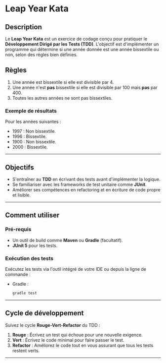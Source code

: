 # Leap Year Kata

## Description
Le **Leap Year Kata** est un exercice de codage conçu pour pratiquer le **Développement Dirigé par les Tests (TDD)**. L'objectif est d'implémenter un programme qui détermine si une année donnée est une année bissextile ou non, selon des règles bien définies.

## Règles
1. Une année est bissextile si elle est divisible par 4.
2. Une année n'est **pas** bissextile si elle est divisible par 100 mais **pas** par 400.
3. Toutes les autres années ne sont pas bissextiles.

### Exemple de résultats
Pour les années suivantes :

- 1997 : Non bissextile.
- 1996 : Bissextile.
- 1900 : Non bissextile.
- 2000 : Bissextile.

---

## Objectifs
- S'entraîner au **TDD** en écrivant des tests avant d'implémenter la logique.
- Se familiariser avec les frameworks de test unitaire comme **JUnit**.
- Améliorer ses compétences en refactoring et en écriture de code propre et lisible.

---

## Comment utiliser

### Pré-requis
- Un outil de build comme **Maven** ou **Gradle** (facultatif).
- **JUnit 5** pour les tests.


### Exécution des tests
Exécutez les tests via l'outil intégré de votre IDE ou depuis la ligne de commande :

- Gradle :
  ```bash
  gradle test
  ```

---

## Cycle de développement
Suivez le cycle **Rouge-Vert-Refactor** du TDD :

1. **Rouge** : Écrivez un test qui échoue pour une nouvelle exigence.
2. **Vert** : Écrivez le code minimal pour faire passer le test.
3. **Refactor** : Améliorez le code tout en vous assurant que tous les tests restent verts.

---
